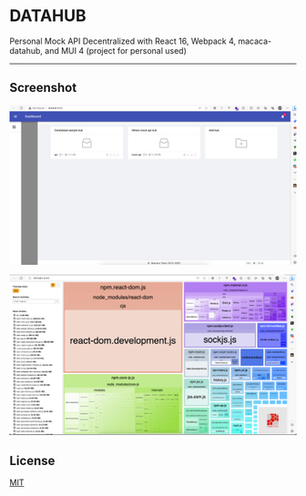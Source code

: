 # DATAHUB

Personal Mock API Decentralized with React 16, Webpack 4, macaca-datahub, and MUI 4 (project for personal used)

---

## Screenshot

![Datahub](screenshot-1.png)

![Foamtree](screenshot-2.png)

## License
[MIT](https://github.com/barayuda/datahub/blob/master/LICENSE)
